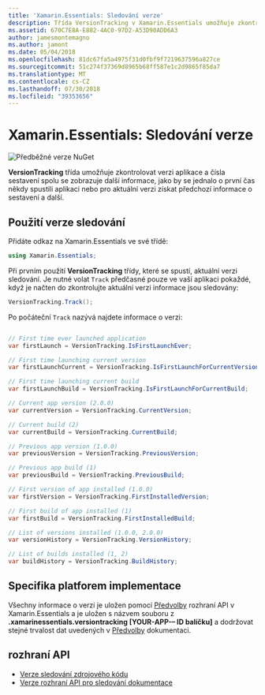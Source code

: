 ```yaml
---
title: 'Xamarin.Essentials: Sledování verze'
description: Třída VersionTracking v Xamarin.Essentials umožňuje zkontrolovat verzi aplikace a čísla sestavení spolu se zobrazuje další informace, jako by se jednalo o první čas někdy spustili aplikaci nebo aktuální verzi, a získat předchozí sestavení informace a další.
ms.assetid: 670C7E8A-E882-4AC0-97D2-A53D90ADD6A3
author: jamesmontemagno
ms.author: jamont
ms.date: 05/04/2018
ms.openlocfilehash: 81dc67fa5a4975f31d0fbf9f7219637596a827ce
ms.sourcegitcommit: 51c274f37369d8965b68ff587e1c2d9865f85da7
ms.translationtype: MT
ms.contentlocale: cs-CZ
ms.lasthandoff: 07/30/2018
ms.locfileid: "39353656"
---
```

# <a name="xamarinessentials-version-tracking"></a>Xamarin.Essentials: Sledování verze

![Předběžné verze NuGet](~/media/shared/pre-release.png)

**VersionTracking** třída umožňuje zkontrolovat verzi aplikace a čísla sestavení spolu se zobrazuje další informace, jako by se jednalo o první čas někdy spustili aplikaci nebo pro aktuální verzi získat předchozí informace o sestavení a další.

## <a name="using-version-tracking"></a>Použití verze sledování

Přidáte odkaz na Xamarin.Essentials ve své třídě:

```csharp
using Xamarin.Essentials;
```

Při prvním použití **VersionTracking** třídy, které se spustí, aktuální verzi sledování. Je nutné volat `Track` předčasné pouze ve vaší aplikaci pokaždé, když je načten do zkontrolujte aktuální verzi informace jsou sledovány:

```csharp
VersionTracking.Track();
```

Po počáteční `Track` nazývá najdete informace o verzi:

```csharp

// First time ever launched application
var firstLaunch = VersionTracking.IsFirstLaunchEver;

// First time launching current version
var firstLaunchCurrent = VersionTracking.IsFirstLaunchForCurrentVersion;

// First time launching current build
var firstLaunchBuild = VersionTracking.IsFirstLaunchForCurrentBuild;

// Current app version (2.0.0)
var currentVersion = VersionTracking.CurrentVersion;

// Current build (2)
var currentBuild = VersionTracking.CurrentBuild;

// Previous app version (1.0.0)
var previousVersion = VersionTracking.PreviousVersion;

// Previous app build (1)
var previousBuild = VersionTracking.PreviousBuild;

// First version of app installed (1.0.0)
var firstVersion = VersionTracking.FirstInstalledVersion;

// First build of app installed (1)
var firstBuild = VersionTracking.FirstInstalledBuild;

// List of versions installed (1.0.0, 2.0.0)
var versionHistory = VersionTracking.VersionHistory;

// List of builds installed (1, 2)
var buildHistory = VersionTracking.BuildHistory;
```

## <a name="platform-implementation-specifics"></a>Specifika platforem implementace

Všechny informace o verzi je uložen pomocí [Předvolby](preferences.md) rozhraní API v Xamarin.Essentials a je uložen s názvem souboru z **.xamarinessentials.versiontracking [YOUR-APP-– ID balíčku]** a dodržovat stejné trvalost dat uvedených v [Předvolby](preferences.md#persistence) dokumentaci.

## <a name="api"></a>rozhraní API

- [Verze sledování zdrojového kódu](https://github.com/xamarin/Essentials/tree/master/Xamarin.Essentials/VersionTracking)
- [Verze rozhraní API pro sledování dokumentace](xref:Xamarin.Essentials.VersionTracking)
